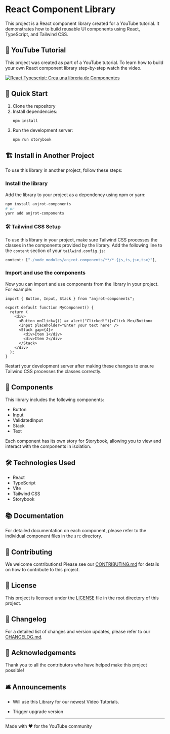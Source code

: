 # React Component Library

This project is a React component library created for a YouTube tutorial. It demonstrates how to build reusable UI components using React, TypeScript, and Tailwind CSS.

## 🎥 YouTube Tutorial

This project was created as part of a YouTube tutorial. To learn how to build your own React component library step-by-step watch the video.

[![React Typescript: Crea una libreria de Componentes](https://img.youtube.com/vi/9CU4jkxm-Ps/maxresdefault.jpg)](https://www.youtube.com/playlist?list=PLoOnCUvhzJYOk_s-NQOeWdzPaYmXZGzDj "React Typescript: Crea una libreria de Componentes")

## 🚀 Quick Start

1. Clone the repository
2. Install dependencies:
   ```
   npm install
   ```
3. Run the development server:
   ```
   npm run storybook
   ```

## 🏗️ Install in Another Project

To use this library in another project, follow these steps:

### Install the library

Add the library to your project as a dependency using npm or yarn:

```bash
npm install anjrot-components
# or
yarn add anjrot-components
```

### 🛠️ Tailwind CSS Setup

To use this library in your project, make sure Tailwind CSS processes the classes in the components provided by the library. Add the following line to the `content` section of your `tailwind.config.js`:

```javascript
content: ["./node_modules/anjrot-components/**/*.{js,ts,jsx,tsx}"],
```

### Import and use the components

Now you can import and use components from the library in your project. For example:

```tsx
import { Button, Input, Stack } from "anjrot-components";

export default function MyComponent() {
  return (
    <div>
      <Button onClick={() => alert("Clicked!")}>Click Me</Button>
      <Input placeholder="Enter your text here" />
      <Stack gap={4}>
        <div>Item 1</div>
        <div>Item 2</div>
      </Stack>
    </div>
  );
}
```

Restart your development server after making these changes to ensure Tailwind CSS processes the classes correctly.

## 🧱 Components

This library includes the following components:

- Button
- Input
- ValidatedInput
- Stack
- Text

Each component has its own story for Storybook, allowing you to view and interact with the components in isolation.

## 🛠️ Technologies Used

- React
- TypeScript
- Vite
- Tailwind CSS
- Storybook

## 📚 Documentation

For detailed documentation on each component, please refer to the individual component files in the `src` directory.

## 🤝 Contributing

We welcome contributions! Please see our [CONTRIBUTING.md](./CONTRIBUTING.md) for details on how to contribute to this project.

## 📜 License

This project is licensed under the [LICENSE](./LICENSE) file in the root directory of this project.

## 📝 Changelog

For a detailed list of changes and version updates, please refer to our [CHANGELOG.md](./CHANGELOG.md).

## 🙏 Acknowledgements

Thank you to all the contributors who have helped make this project possible!

## 🛎️ Announcements

- Will use this Library for our newest Video Tutorials.

- Trigger upgrade version

---

Made with ❤️ for the YouTube community
